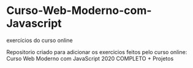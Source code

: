 # Curso-Web-Moderno-com-Javascript
exercícios do curso online

Repositorio criado para adicionar os exercicios feitos pelo curso online:
Curso Web Moderno com JavaScript 2020 COMPLETO + Projetos
